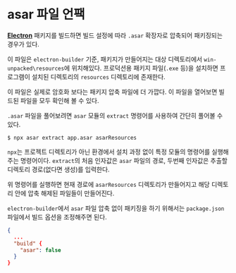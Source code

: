 # asar 파일 언팩
**[Electron](https://www.electronjs.org)** 패키지를 빌드하면 빌드 설정에 따라 `.asar` 확장자로 압축되어 패키징되는 경우가 있다.

이 파일은 `electron-builder` 기준, 패키지가 만들어지는 대상 디렉토리에서 `win-unpacked\resources`에 위치해있다. 프로덕션용 패키지 파일(`.exe` 등)을 설치하면 프로그램이 설치된 디렉토리의 `resources` 디렉토리에 존재한다.

이 파일은 실제로 암호화 보다는 패키지 압축 파일에 더 가깝다. 이 파일을 열어보면 빌드된 파일을 모두 확인해 볼 수 있다.

`.asar` 파일을 풀어보려면 `asar` 모듈의 `extract` 명령어를 사용하여 간단히 풀어볼 수 있다.

```shell
$ npx asar extract app.asar asarResources
```

`npx`는 프로젝트 디렉토리가 아닌 환경에서 설치 과정 없이 특정 모듈의 명령어를 실행해주는 명령어이다. `extract`의 처음 인자값은 `asar` 파일의 경로, 두번째 인자값은 추출할 디렉토리 경로(없다면 생성)를 입력한다.

위 명령어를 실행하면 현재 경로에 `asarResources` 디렉토리가 만들어지고 해당 디렉토리 안에 압축 해제된 파일들이 만들어진다.

`electron-builder`에서 `asar` 파일 압축 없이 패키징을 하기 위해서는 `package.json` 파일에서 빌드 옵션을 조정해주면 된다.

```json
{
  ...
  "build" {
    "asar": false
  }
}
```
